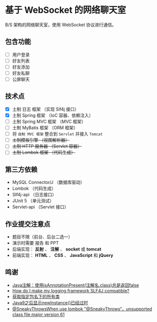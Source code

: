# 基于 WebSocket 的网络聊天室

B/S 架构的网络聊天室，使用 WebSocket 协议进行通信。

## 包含功能

- [ ] 用户登录
- [ ] 好友列表
- [ ] 好友添加
- [ ] 好友私聊
- [ ] 公屏聊天

## 技术点

- [x] 土制 日志 框架 （实现 Slf4j 接口）
- [x] 土制 Spring 框架 （IoC 容器、依赖注入）
- [ ] 土制 Spring MVC 框架 （MVC 框架）
- [ ] 土制 MyBatis 框架 （ORM 框架）
- [ ] 将 `自制 MVC 框架` 整合到 `Servlet` 并接入 `Tomcat`
- [ ] ~~土制模板引擎 （视图解析器）~~
- [ ] ~~土制 HTTP 服务器 （Servlet 容器）~~
- [ ] ~~土制 Lombok 框架 （代码生成）~~

## 第三方依赖

- MySQL Connector/J （数据库驱动）
- Lombok （代码生成）
- Slf4j-api （日志接口）
- JUnit 5 （单元测试）
- Servlet-api （Servlet 接口）

## 作业提交注意点

- 题目不限（前台、后台二选一）
- 演示时需要 报告 和 PPT
- 后端实现： **反射** 、 **注解** 、 **socket** 或 **tomcat**
- 前端实现： **HTML** 、 **CSS** 、 **JavaScript** 和 **jQuery**

## 鸣谢

- [Java注解：使用isAnnotationPresent(注解名.class)总是返回false](https://blog.csdn.net/sinat_36184075/article/details/105552817)
- [How do I make my logging framework SLF4J compatible?](https://www.slf4j.org/faq.html#slf4j_compatible)
- [获取指定包名下的所有类](https://blog.csdn.net/Leon_Jinhai_Sun/article/details/106344047)
- [Java9之后显示newInstance()已经过时](https://blog.csdn.net/m0_52402391/article/details/123781945)
- [@SneakyThrowsWhen use lombok ”@SneakyThrows“，unsupported class file major version 61](https://stackoverflow.com/questions/72854319/sneakythrowswhen-use-lombok-sneakythrows-unsupported-class-file-major-versio)
